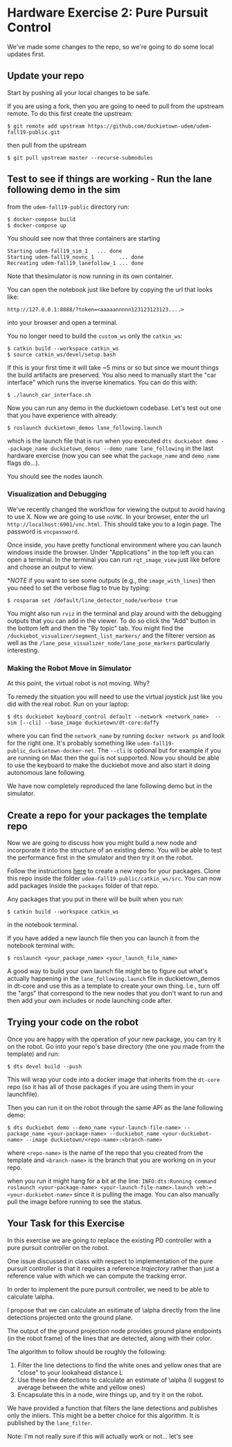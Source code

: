 # Hardware Exercise 2: Pure Pursuit Control

We've made some changes to the repo, so we're going to do some local updates first. 


## Update your repo

Start by pushing all your local changes to be safe. 

If you are using a fork, then you are going to need to pull from the upstream remote. To do this first create the upstream:

    $ git remote add upstream https://github.com/duckietown-udem/udem-fall19-public.git

then pull from the upstream

    $ git pull upstream master --recurse-submodules
    


## Test to see if things are working - Run the lane following demo in the sim

from the `udem-fall19-public` directory run:

    $ docker-compose build
    $ docker-compose up
    
You should see now that three containers are starting

```
Starting udem-fall19_sim_1   ... done
Starting udem-fall19_novnc_1        ... done
Recreating udem-fall19_lanefollow_1 ... done
```

Note that thesimulator is now running in its own container. 

You can open the notebook just like before by copying the url that looks like:

    http://127.0.0.1:8888/?token=<aaaaannnnn123123123123....>

into your browser and open a terminal. 

You no longer need to build the `custom_ws` only the `catkin_ws`:

    $ catkin build --workspace catkin_ws
    $ source catkin_ws/devel/setup.bash
    
If this is your first time it will take ~5 mins or so but since we mount things the build artifacts are preserved.
You also need to manually start the "car interface" which runs the inverse kinematics.
You can do this with:

    $ ./launch_car_interface.sh

Now you can run any demo in the duckietown codebase. Let's test out one that you have experience with already:

    $ roslaunch duckietown_demos lane_following.launch

which is the launch file that is run when you executed `dts duckiebot demo --package_name duckietown_demos --demo_name lane_following` in the last hardware exercise (now you can see what the `package_name` and `demo_name` flags do...).

You should see the nodes launch. 

### Visualization and Debugging

We've recently changed the workflow for viewing the output to avoid having to use X. Now we are going to use `noVNC`. In your browser, enter the url `http://localhost:6901/vnc.html`. This should take you to a login page. The password is `vncpassword`. 

Once inside, you have pretty functional environment where you can launch windows inside the browser. Under "Applications" in the top left you can open a terminal. In the terminal you can run `rqt_image_view` just like before and choose an output to view. 

**NOTE* if you want to see some outputs (e.g., the `image_with_lines`) then you need to set the verbose flag to true by typing: 

    $ rosparam set /default/line_detector_node/verbose true


You might also run `rviz` in the terminal and play around with the debugging outputs that you can add in the viewer. To do so click the "Add" button in the bottom left and then the "By topic" tab. You might find the `/duckiebot_visualizer/segment_list_markers/` and the filterer version as well as the `/lane_pose_visualizer_node/lane_pose_markers` particularly interesting.

### Making the Robot Move in Simulator

At this point, the virtual robot is not moving. Why?

To remedy the situation you will need to use the virtual joystick just like you did with the real robot. Run on your laptop:

    $ dts duckiebot keyboard_control default --network <network_name>  --sim [--cli] --base_image duckietown/dt-core:daffy
    
where you can find the `network_name` by running `docker network ps` and look for the right one. It's probably something like `udem-fall19-public_duckietown-docker-net`. The `--cli` is optional but for example if you are running on Mac then the gui is not supported. 
Now you should be able to use the keyboard to make the duckiebot move and also start it doing autonomous lane following. 

We have now completely reproduced the lane following demo but in the simulator. 


## Create a repo for your packages the template repo

Now we are going to discuss how you might build a new node and incorporate it into the structure of an existing demo. You will be able to test the performance first in the simulator and then try it on the robot. 

Follow the instructions [here](https://github.com/duckietown/template-ros-core) to create a new repo for your packages. Clone this repo inside the folder `udem-fall19-public/catkin_ws/src`. You can now add packages inside the `packages` folder of that repo. 

Any packages that you put in there will be built when you run:

    $ catkin build --workspace catkin_ws

in the notebook terminal. 

If you have added a new launch file then you can launch it from the notebook terminal with:

    $ roslaunch <your_package_name> <your_launch_file_name>


A good way to build your own launch file might be to figure out what's actually happening in the `lane_following.launch` file in duckietown_demos in dt-core and use this as a template to create your own thing. I.e., turn off the "args" that correspond to the new nodes that you don't want to run and then add your own includes or node launching code after. 

## Trying your code on the robot


Once you are happy with the operation of your new package, you can try it on the robot. Go into your repo's base directory (the one you made from the template) and run:

    $ dts devel build --push

This will wrap your code into a docker image that inherits from the `dt-core` repo (so it has all of those packages if you are using them in your launchfile).

Then you can run it on the robot through the same API as the lane following demo:

    $ dts duckiebot demo --demo_name <your-launch-file-name> --package_name <your-package-name> --duckiebot_name <your-duckiebot-name> --image duckietown/<repo-name>:<branch-name>
    
where `<repo-name>` is the name of the repo that you created from the template and `<branch-name>` is the branch that you are working on in your repo. 

when you run it might hang for a bit at the line: ```INFO:dts:Running command roslaunch <your-package-name> <your-launch-file-name>.launch veh:=<your-duckiebot-name>``` since it is pulling the image. You can also manually pull the image before running to see the status. 



## Your Task for this Exercise


In this exercise we are going to replace the existing PD controller with a pure pursuit controller on the robot. 

One issue discussed in class with respect to implementation of the pure pursuit controller is that it requires a reference _trajectory_ rather than just a reference value with which we can compute the tracking error. 

In order to implement the pure pursuit controller, we need to be able to calculate \alpha. 

I propose that we can calculate an esitimate of \alpha directly from the line detections projected onto the ground plane. 

The output of the ground projection node provides ground plane endpoints (in the robot frame) of the lines that are detected, along with their color. 

The algorithm to follow should be roughly the following:

 1. Filter the line detections to find the white ones and yellow ones that are "close" to your lookahead distance L
 2. Use these line detections to calculate an estimate of \alpha (I suggest to average between the white and yellow ones)
 3. Encapsulate this in a node, wire things up,  and try it on the robot. 

We have provided a function that filters the lane detections and publishes only the inliers. This might be a better choice for this algorithm. It is published by the `lane_filter`. 



Note: I'm not really sure if this will actually work or not... let's see


